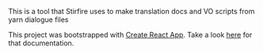 This is a tool that Stirfire uses to make translation docs and VO scripts from yarn dialogue files

This project was bootstrapped with [Create React App](https://github.com/facebookincubator/create-react-app). Take a look  [here](CreateReactAppREADME.md) for that documentation.